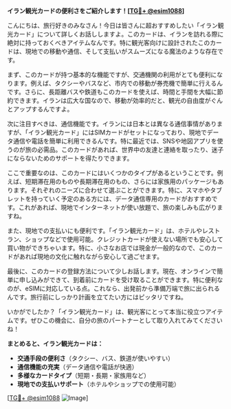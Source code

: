 **イラン観光カードの便利さをご紹介します！[[TG💪+ @esim1088](https://t.me/s/esim1088)]**

こんにちは、旅行好きのみなさん！今日は皆さんに超おすすめしたい「イラン観光カード」について詳しくお話ししますよ。このカードは、イランを訪れる際に絶対に持っておくべきアイテムなんです。特に観光客向けに設計されたこのカードは、現地での移動や通信、そして支払いがスムーズになる魔法のような存在です。

まず、このカードが持つ基本的な機能ですが、交通機関の利用がとても便利になります。例えば、タクシーやバスなど、市内での移動が券売機で簡単に行えるんです。さらに、長距離バスや鉄道もこのカードを使えば、時間と手間を大幅に節約できます。イランは広大な国なので、移動が効率的だと、観光の自由度がぐんとアップするんですよ。

次に注目すべきは、通信機能です。イランには日本とは異なる通信事情がありますが、「イラン観光カード」にはSIMカードがセットになっており、現地でデータ通信や電話を簡単に利用できるんです。特に最近では、SNSや地図アプリを使うのが旅の必需品。このカードがあれば、世界中の友達と連絡を取ったり、迷子にならないためのサポートを得たりできます。

ここで重要なのは、このカードにはいくつかのタイプがあるということです。例えば、短期滞在用のものや長期滞在用のもの、さらには家族用のパッケージもあります。それぞれのニーズに合わせて選ぶことができます。特に、スマホやタブレットを持っていく予定のある方には、データ通信専用のカードがおすすめです。これがあれば、現地でインターネットが使い放題で、旅の楽しみも広がりますね。

また、現地での支払いにも便利です。「イラン観光カード」は、ホテルやレストラン、ショップなどで使用可能。クレジットカードが使えない場所でも安心して買い物ができちゃいます。特に、小さなお店では現金が一般的なので、このカードがあれば現地の文化に触れながら安心して過ごせます。

最後に、このカードの登録方法について少しお話します。現在、オンラインで簡単に申し込みができて、到着前にカードを受け取ることができます。特に便利なのが、eSIMに対応している点。これなら、出発前から準備万端で旅に出られるんです。旅行前にしっかり計画を立てたい方にはピッタリですね。

いかがでしたか？「イラン観光カード」は、観光客にとって本当に役立つアイテムです。ぜひこの機会に、自分の旅のパートナーとして取り入れてみてくださいね！

**まとめると、イラン観光カードは：**
- **交通手段の便利さ**（タクシー、バス、鉄道が使いやすい）
- **通信機能の充実**（データ通信や電話が快適）
- **多様なカードタイプ**（短期・長期・家族用など）
- **現地での支払いサポート**（ホテルやショップでの使用可能）

[[TG💪+ @esim1088](https://t.me/s/esim1088) ![Image](https://i.postimg.cc/Y0z9fWf4/image.png)]